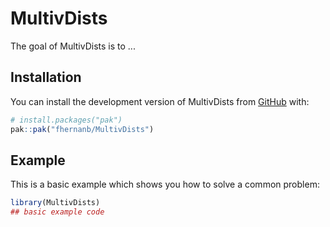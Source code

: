 
# MultivDists

<!-- badges: start -->
<!-- badges: end -->

The goal of MultivDists is to ...

## Installation

You can install the development version of MultivDists from [GitHub](https://github.com/) with:

``` r
# install.packages("pak")
pak::pak("fhernanb/MultivDists")
```

## Example

This is a basic example which shows you how to solve a common problem:

``` r
library(MultivDists)
## basic example code
```

